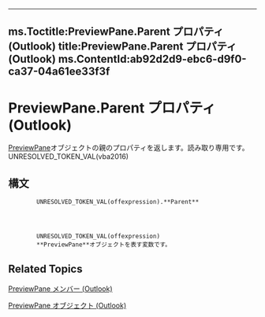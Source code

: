 

---
ms.Toctitle:PreviewPane.Parent プロパティ (Outlook)
title:PreviewPane.Parent プロパティ (Outlook)
ms.ContentId:ab92d2d9-ebc6-d9f0-ca37-04a61ee33f3f
---
# PreviewPane.Parent プロパティ (Outlook)




[PreviewPane](fd4f497b-7085-6e0f-018b-17845f4dfe61)オブジェクトの親のプロパティを返します。読み取り専用です。UNRESOLVED_TOKEN_VAL(vba2016)

## 構文

            UNRESOLVED_TOKEN_VAL(offexpression).**Parent**




            UNRESOLVED_TOKEN_VAL(offexpression)
            **PreviewPane**オブジェクトを表す変数です。



## Related Topics

[PreviewPane メンバー (Outlook)](42ded67c-b3cb-a479-a110-fd3db9548d3b.md)

[PreviewPane オブジェクト (Outlook)](fd4f497b-7085-6e0f-018b-17845f4dfe61.md)




